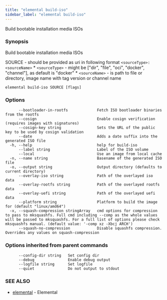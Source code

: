 ```yaml
---
title: "elemental build-iso"
sidebar_label: "elemental build-iso"
---
```


Build bootable installation media ISOs

### Synopsis

Build bootable installation media ISOs

SOURCE - should be provided as uri in following format `<sourceType>:<sourceName>`
    * `<sourceType>` - might be ["dir", "file", "oci", "docker", "channel"], as default is "docker"
    * `<sourceName>` - is path to file or directory, image name with tag version or channel name

```
elemental build-iso SOURCE [flags]
```

### Options

```
      --bootloader-in-rootfs             Fetch ISO bootloader binaries from the rootfs
      --cosign                           Enable cosign verification (requires images with signatures)
      --cosign-key string                Sets the URL of the public key to be used by cosign validation
      --date                             Adds a date suffix into the generated ISO file
  -h, --help                             help for build-iso
      --label string                     Label of the ISO volume
      --local                            Use an image from local cache
  -n, --name string                      Basename of the generated ISO file
  -o, --output string                    Output directory (defaults to current directory)
      --overlay-iso string               Path of the overlayed iso data
      --overlay-rootfs string            Path of the overlayed rootfs data
      --overlay-uefi string              Path of the overlayed uefi data
      --platform string                  Platform to build the image for (default "linux/amd64")
  -x, --squash-compression stringArray   cmd options for compression to pass to mksquashfs. Full cmd including --comp as the whole values will be passed to mksquashfs. For a full list of options please check mksquashfs manual. (default value: '-comp xz -Xbcj ARCH')
      --squash-no-compression            Disable squashfs compression. Overrides any values on squash-compression
```

### Options inherited from parent commands

```
      --config-dir string   Set config dir
      --debug               Enable debug output
      --logfile string      Set logfile
      --quiet               Do not output to stdout
```

### SEE ALSO

* [elemental](elemental.md)	 - Elemental

